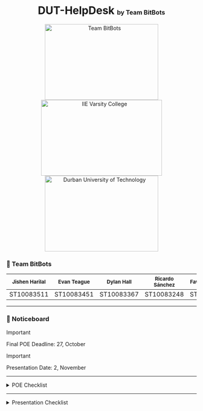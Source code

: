 <div align="center">
  <h1>DUT-HelpDesk <sup><sub><sub>by Team BitBots</h1>
  <img src="https://github.com/dylanscotthall/DUT-HelpDesk/assets/101722883/ca967f0a-c002-432d-9ed8-7f8154aeec67" width="300" height="200" alt="Team BitBots">
  <img src="https://github.com/dylanscotthall/DUT-HelpDesk/assets/101722883/b639670d-551d-4a02-b097-0dfb5e467097" width="320" height="200" alt="IIE Varsity College">
  <img src="https://github.com/dylanscotthall/DUT-HelpDesk/assets/101722883/42a00768-f308-463a-8c9a-170272142911" width="300" height="200" alt="Durban University of Technology">
</div>

### 🤖 Team BitBots
|<sub>Jishen Harilal|<sub>Evan Teague|<sub>Dylan Hall|<sub>Ricardo Sánchez|<sub>Fawwaz Osman|<sub>Deylin Nair|<sub>Keval Rohith|<sub>Ayrton Mulqueeny|
|-|-|-|-|-|-|-|-|
|ST10083511|ST10083451|ST10083367|ST10083248|ST10083880|ST10083739|ST10083780|ST10083575|
---
### 📌 Noticeboard
> [!Important]
> Final POE Deadline: 27, October

> [!Important]
> Presentation Date: 2, November 
---
<details>
<summary>POE Checklist</summary>
  
### 📃 POE Requirements Checklist ✅

>[!Note]  
>These are the sections that we need to include in our POE document.  
>Use the rubric in the [WIL Module Manual](https://advtechonline.sharepoint.com/sites/TertiaryStudents/IIE%20Student%20Materials/Forms/Default%20View.aspx?id=%2Fsites%2FTertiaryStudents%2FIIE%20Student%20Materials%2FNew%20Student%20Materials%20CAT%2FXBCAD7319%2F2023%2FXBCAD7319MM%2Epdf&parent=%2Fsites%2FTertiaryStudents%2FIIE%20Student%20Materials%2FNew%20Student%20Materials%20CAT%2FXBCAD7319%2F2023) for more detail.

- [ ] Github `Jishen`
- [ ] Communication `Evan`
- [ ] Introduction `Jishen`
- [ ] Requirements `Jishen`
- [ ] Non-Functional Requirements `Fawwaz`
- [ ] User Experience `Evan`
- [ ] Analysis `Deylin`
- [ ] UML `Keval`
- [ ] Architecture `Sánchez`
- [ ] Design Patterns `Dylan`
- [ ] ERD `Ayrton`
- [ ] Annexure B `Jishen`
- [ ] Security `Evan` 
- [ ] DevOps `Dylan`
- [ ] Costs + Benefit `Ayrton`
- [ ] Change Management `Jishen`

</details>

---
<details>
  <summary>Presentation Checklist</summary>
  
### 🎤 Presentation Planning Checklist ✅

>[!Note]  
>These are the sections that we need to plan for the 15min presentation.
- [ ] Introduction
- [ ] Summarised Basic Requirements
- [ ] Summarised Non-Functional Requirements
- [ ] App Demo
</details>

